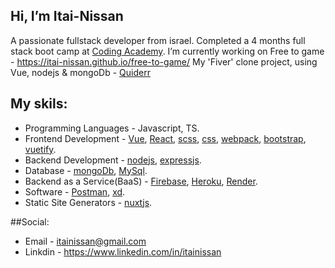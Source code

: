 ## Hi, I’m Itai-Nissan
A passionate fullstack developer from israel.
Completed a 4 months full stack boot camp at [Coding Academy](https://www.coding-academy.org/v3/?utm_source=google&utm_medium=tis&utm_campaign=brandonly&gclid=CjwKCAiA5sieBhBnEiwAR9oh2tbDXwLsDOcLAl2M8PpzXnsCRNlkQmpwPpwJvU6w6JCn9UAe2fC68BoC5mUQAvD_BwE?utm_source=google&utm_medium=tis&utm_campaign=brandonly&gclid=CjwKCAiA5sieBhBnEiwAR9oh2tbDXwLsDOcLAl2M8PpzXnsCRNlkQmpwPpwJvU6w6JCn9UAe2fC68BoC5mUQAvD_BwE#).
I’m currently working on Free to game - https://itai-nissan.github.io/free-to-game/
My 'Fiver' clone project, using Vue, nodejs & mongoDb - [Quiderr](https://quiderr.onrender.com/#/)

## My skils:
- Programming Languages - Javascript, TS.
- Frontend Development - [Vue](https://vuejs.org/), [React](https://reactjs.org), [scss](https://sass-lang.com/guide), [css](https://developer.mozilla.org/en-US/docs/Web/CSS), [webpack](https://webpack.js.org/), [bootstrap](https://getbootstrap.com/), [vuetify](https://vuetifyjs.com/en/).
- Backend Development - [nodejs](https://nodejs.org/en/), [expressjs](https://expressjs.com/).
- Database - [mongoDb](https://www.mongodb.com/home), [MySql](https://www.mysql.com/).
- Backend as a Service(BaaS) - [Firebase](https://firebase.com/), [Heroku](https://www.heroku.com/), [Render](https://render.com/).
- Software - [Postman](https://www.postman.com/), [xd](https://www.adobe.com/il_en/products/xd.html).
- Static Site Generators - [nuxtjs](https://nuxtjs.org/).

##Social:
- Email - itainissan@gmail.com
- Linkdin - https://www.linkedin.com/in/itainissan
